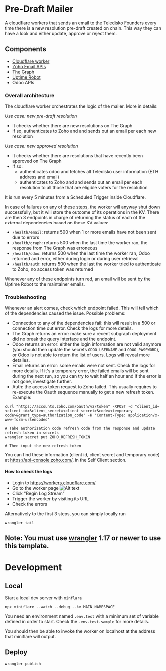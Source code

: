 # Pre-Draft Mailer

A cloudflare workers that sends an email to the Teledisko Founders every time there is a new resolution pre-draft created on chain.
This way they can have a look and either update, approve or reject them.

## Components

* [Cloudflare worker](https://workers.cloudflare.com/)
* [Zoho Email APIs](https://api-console.zoho.com/)
* [The Graph](https://thegraph.com/hosted-service/subgraph/telediskodao/resolution)
* [Uptime Robot](https://uptimerobot.com)
* Odoo APIs

### Overall architecture
The cloudflare worker orchestrates the logic of the mailer. More in details:

*Use case: new pre-draft resolution*
* It checks whether there are new resolutions on The Graph
* If so, authenticates to Zoho and and sends out an email per each new resolution

*Use case: new approved resolution*
* It checks whether there are resolutions that have recently been approved on The Graph
* If so:
    * authenticates odoo and fetches all Teledisko user information (ETH address and email)
    * authenticates to Zoho and and sends out an email per each resolution to all those that are eligible voters for the resolution

It is run every 5 minutes from a Scheduled Trigger inside Cloudflare.

In case of failures on any of these steps, the worker will anyway shut down successfully, but it will store the outcome of its operations in the KV.
There are then 3 endpoints in charge of returning the status of each of the external dependencies based on these KV values:

* `/health/email`: returns 500 when 1 or more emails have not been sent due to errors
* `/health/graph`: returns 500 when the last time the worker ran, the response from The Graph was erroneous
* `/health/odoo`: returns 500 when the last time the worker ran, Odoo returned and error, either during login or during user retrieval
* `/health/auth`: returns 500 when the last the worker tried to authenticate to Zoho, no access token was returned

Whenever any of these endpoints turn red, an email will be sent by the Uptime Robot to the maintainer emails.

### Troubleshooting

Whenever an alert comes, check which endpoint failed. This will tell which of the dependencies caused the issue.
Possible problems:
* Connection to any of the dependencies fail: this will result in a 500 or connection time out error. Check the logs for more details.
* The Graph returns an error: make sure a recent subgraph deployment did no break the query interface and the endpoint.
* Odoo returns an error: either the login information are not valid anymore (you should then update the secrets `ODOO_USERNAME` and `ODOO_PASSWORD`), or Odoo is not able to return the list of users. Logs will reveal more detailes.
* Email returns an error: some emails were not sent. Check the logs for more details. If it's a temporary error, the failed emails will be sent during the next run, so you can try to wait half an hour and if the error is not gone, investigate further.
* Auth: the access token request to Zoho failed. This usually requires to re-execute the Oauth sequence manually to get a new refresh token. Example:
```
curl "https://accounts.zoho.com/oauth/v2/token" -XPOST -d "client_id=<client id>&client_secret=<client secret>&code=<temporary code>&grant_type=authorization_code" -H 'Content-Type: application/x-www-form-urlencoded'

# Take authorization code refresh code from the response and update refresh token in secrets
wrangler secret put ZOHO_REFRESH_TOKEN

# Then input the new refresh token
```

You can find these information (client id, client secret and temporary code) at https://api-console.zoho.com/, in the Self Client section.
#### How to check the logs
* Login to https://workers.cloudflare.com/
* Go to the worker page
![Alt text](docs/overview.png?raw=true "Title")
* Click "Begin Log Stream"
* Trigger the worker by visiting its URL
* Check the errors

Alternatively to the first 3 steps, you can simply locally run
```
wrangler tail
```

## Note: You must use [wrangler](https://developers.cloudflare.com/workers/cli-wrangler/install-update) 1.17 or newer to use this template.

# Development

## Local
Start a local dev server with `minflare`
```
npx miniflare --watch --debug --kv MAIN_NAMESPACE
```

You need an environment named `.env.test` with a minimum set of variable defined in order to start. Check the `.env.test.sample` for more details.

You should then be able to invoke the worker on localhost at the address that miniflare will output.

## Deploy

```
wrangler publish
```

